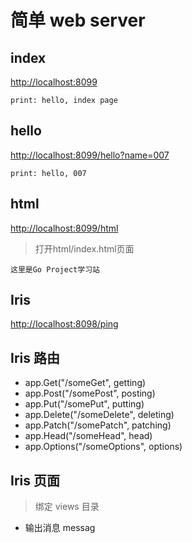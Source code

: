 # 简单 web server

## index
<http://localhost:8099>

`print: hello, index page`

## hello
<http://localhost:8099/hello?name=007>

`print: hello, 007`

## html
<http://localhost:8099/html>

> 打开html/index.html页面

`这里是Go Project学习站`

## Iris
<http://localhost:8098/ping>

## Iris 路由
- app.Get("/someGet", getting)
- app.Post("/somePost", posting)
- app.Put("/somePut", putting)
- app.Delete("/someDelete", deleting)
- app.Patch("/somePatch", patching)
- app.Head("/someHead", head)
- app.Options("/someOptions", options)

## Iris 页面

> 绑定 views 目录

- 输出消息 messag
